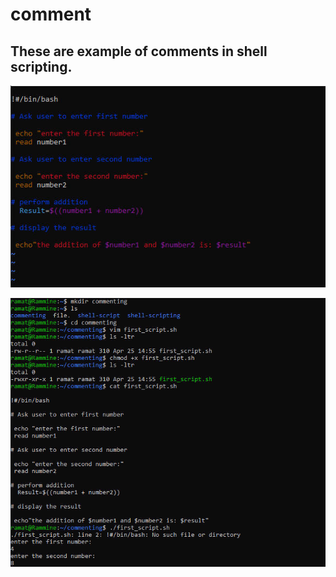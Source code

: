 # comment

## These are example of comments in shell scripting.

![comment](./imgs/comment1.jpg)


![comment](./imgs/comment2.jpg)